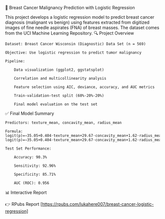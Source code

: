 🧬 Breast Cancer Malignancy Prediction with Logistic Regression

This project develops a logistic regression model to predict breast cancer diagnosis (malignant vs benign) using features extracted from digitized images of fine needle aspirates (FNA) of breast masses. The dataset comes from the UCI Machine Learning Repository.
🔍 Project Overview

    Dataset: Breast Cancer Wisconsin (Diagnostic) Data Set (n = 569)

    Objective: Use logistic regression to predict tumor malignancy

    Pipeline:

        Data visualization (ggplot2, ggstatsplot)

        Correlation and multicollinearity analysis

        Feature selection using AIC, deviance, accuracy, and AUC metrics

        Train-validation-test split (60%-20%-20%)

        Final model evaluation on the test set

✅ Final Model Summary

    Predictors: texture_mean, concavity_mean, radius_mean

    Formula:
    logit(p)=−35.05+0.404⋅texture_mean+29.67⋅concavity_mean+1.62⋅radius_mean
    logit(p)=−35.05+0.404⋅texture_mean+29.67⋅concavity_mean+1.62⋅radius_mean

    Test Set Performance:

        Accuracy: 90.3%

        Sensitivity: 92.96%

        Specificity: 85.71%

        AUC (ROC): 0.956

📊 Interactive Report

👉 RPubs Report [https://rpubs.com/lukahere007/breast-cancer-logistic-regression]
